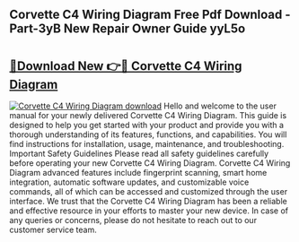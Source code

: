 ## Corvette C4 Wiring Diagram Free Pdf Download - Part-3yB New Repair Owner Guide yyL5o

# <h2><a href="http://dfu606.blite.top/?on=Corvette+C4+Wiring+Diagram">🔗Download New 👉🔴 Corvette C4 Wiring Diagram</a></h2>

[![Corvette C4 Wiring Diagram download](https://i.imgur.com/lujVjoI.png)](http://dfu606.blite.top/?on=Corvette+C4+Wiring+Diagram)
Hello and welcome to the user manual for your newly delivered Corvette C4 Wiring Diagram. This guide is designed to help you get started with your product and provide you with a thorough understanding of its features, functions, and capabilities. You will find instructions for installation, usage, maintenance, and troubleshooting. Important Safety Guidelines Please read all safety guidelines carefully before operating your new Corvette C4 Wiring Diagram. Corvette C4 Wiring Diagram advanced features include fingerprint scanning, smart home integration, automatic software updates, and customizable voice commands, all of which can be accessed and customized through the user interface. We trust that the Corvette C4 Wiring Diagram has been a reliable and effective resource in your efforts to master your new device. In case of any queries or concerns, please do not hesitate to reach out to our customer service team.
